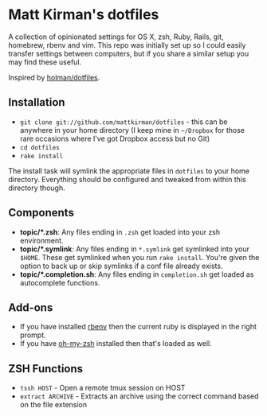# Matt Kirman's dotfiles

A collection of opinionated settings for OS X, zsh, Ruby, Rails, git,
homebrew, rbenv and vim. This repo was initially set up so I could easily
transfer settings between computers, but if you share a similar setup
you may find these useful.

Inspired by [holman/dotfiles](https://github.com/holman/dotfiles).

## Installation

* `git clone git://github.com/mattkirman/dotfiles` - this can be
  anywhere in your home directory (I keep mine in `~/Dropbox` for those
  rare occasions where I've got Dropbox access but no Git)
* `cd dotfiles`
* `rake install`

The install task will symlink the appropriate files in `dotfiles` to
your home directory. Everything should be configured and tweaked from
within this directory though.

## Components

* **topic/*.zsh**: Any files ending in `.zsh` get loaded into your
  zsh environment.
* **topic/*.symlink**: Any files ending in `*.symlink` get symlinked
  into your `$HOME`. These get symlinked when you run `rake install`.
  You're given the option to back up or skip symlinks if a conf file
  already exists.
* **topic/*.completion.sh**: Any files ending in `completion.sh` get
  loaded as autocomplete functions.

## Add-ons

* If you have installed [rbenv](https://github.com/sstephenson/rbenv)
  then the current ruby is displayed in the right prompt.
* If you have [oh-my-zsh](https://github.com/robbyrussell/oh-my-zsh)
  installed then that's loaded as well.

## ZSH Functions

* `tssh HOST` - Open a remote tmux session on HOST
* `extract ARCHIVE` - Extracts an archive using the correct command
  based on the file extension
